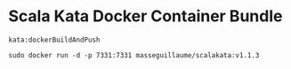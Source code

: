 # Scala Kata Docker Container Bundle

`kata:dockerBuildAndPush`

`sudo docker run -d -p 7331:7331 masseguillaume/scalakata:v1.1.3`